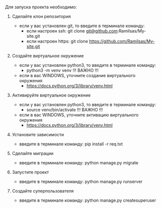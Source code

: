 Для запуска проекта необходимо:

1. Сделайте клон репозитория
    - если у вас установлен git, то введите в терминале команду:
        - если настроен ssh: git clone git@github.com:Ramilsas/My-site.git
        - если настроен https: git clone https://github.com/Ramilsas/My-site.git

2. Создайте виртуальное окружение
    - если у вас установлен python3, то введите в терминале команду:
        - python3 -m venv venv
    !!! ВАЖНО !!!
    - если в вас WINDOWS, уточните создание виртуального окружения
        - https://docs.python.org/3/library/venv.html

3. Активируйте виртуальное окружение
    - если у вас установлен python3, то введите в терминале команду:
        - source venv/bin/activate
    !!! ВАЖНО !!!
    - если в вас WINDOWS, уточните активацию виртуального окружения
        - https://docs.python.org/3/library/venv.html

4. Установите зависимости
    - введите в терминале команду: pip install -r req.txt

5. Сделайте миграции
    - введите в терминале команду: python manage.py migrate

6. Запустите проект
    - введите в терминале команду: python manage.py runserver

7. Создайте суперпользователя
    - введите в терминале команду: python manage.py createsuperuser
    
